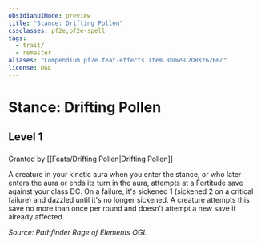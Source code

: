 ```yaml
---
obsidianUIMode: preview
title: "Stance: Drifting Pollen"
cssclasses: pf2e,pf2e-spell
tags:
  - trait/
  - remaster
aliases: "Compendium.pf2e.feat-effects.Item.8hmw9L2ORKz6Z6Bc"
license: OGL
---
```

# Stance: Drifting Pollen
## Level 1
### 






Granted by [[Feats/Drifting Pollen|Drifting Pollen]]

A creature in your kinetic aura when you enter the stance, or who later enters the aura or ends its turn in the aura, attempts at a Fortitude save against your class DC. On a failure, it's sickened 1 (sickened 2 on a critical failure) and dazzled until it's no longer sickened. A creature attempts this save no more than once per round and doesn't attempt a new save if already affected.

*Source: Pathfinder Rage of Elements*
*OGL*